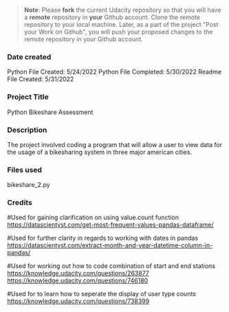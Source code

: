 >**Note**: Please **fork** the current Udacity repository so that you will have a **remote** repository in **your** Github account. Clone the remote repository to your local machine. Later, as a part of the project "Post your Work on Github", you will push your proposed changes to the remote repository in your Github account.

### Date created
Python File Created: 5/24/2022
Python File Completed: 5/30/2022
Readme File Created: 5/31/2022


### Project Title
Python Bikeshare Assessment 


### Description
The project involved coding a program that will allow a user to view data for the usage of a bikesharing system in three major american cities.


### Files used
bikeshare_2.py


### Credits
#Used for gaining clarification on using value.count function
https://datascientyst.com/get-most-frequent-values-pandas-dataframe/

#Used for further clarity in regards to working with dates in pandas
https://datascientyst.com/extract-month-and-year-datetime-column-in-pandas/

#Used for working out how to code combination of start and end stations
https://knowledge.udacity.com/questions/263877 
https://knowledge.udacity.com/questions/746180

#Used for to learn how to seperate the display of user type counts
https://knowledge.udacity.com/questions/738399 


